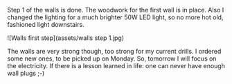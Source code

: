 Step 1 of the walls is done. The woodwork for the first wall is in place. Also I changed the lighting for a much brighter 50W LED light, so no more hot old, fashioned light downstairs.

![Walls first step](assets/walls step 1.jpg)

The walls are very strong though, too strong for my current drills. I ordered some new ones, to be picked up on Monday. So, tomorrow I will focus on the electricity. If there is a lesson learned in life: one can never have enough wall plugs ;-)